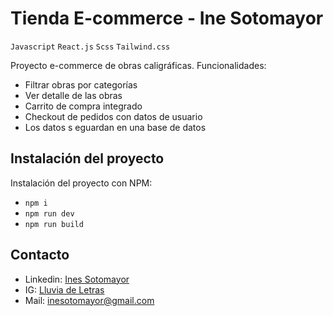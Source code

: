 # Tienda E-commerce - Ine Sotomayor

`Javascript`  `React.js` `Scss`  `Tailwind.css`

Proyecto e-commerce de obras caligráficas. 
Funcionalidades:
- Filtrar obras por categorías
- Ver detalle de las obras
- Carrito de compra integrado
- Checkout de pedidos con datos de usuario
- Los datos s eguardan en una base de datos

## Instalación del proyecto
Instalación del proyecto con NPM:
- `npm i`
- `npm run dev`
- `npm run build`

## Contacto
- Linkedin: <a href="https://www.linkedin.com/in/inesotomayor/" target="_blank">Ines Sotomayor</a>
- IG: <a href="https://www.instagram.com/lalluviadeletras" target="_blank">Lluvia de Letras</a>
- Mail: <a href="mailto:inesoyomayor@gmail.com">inesotomayor@gmail.com</a>
